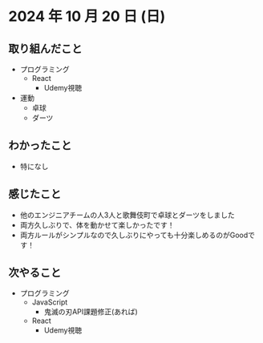 # 2024 年 10 月 20 日 (日)

## 取り組んだこと
- プログラミング
  - React
    - Udemy視聴
- 運動
  - 卓球
  - ダーツ

## わかったこと
- 特になし

## 感じたこと
- 他のエンジニアチームの人3人と歌舞伎町で卓球とダーツをしました
- 両方久しぶりで、体を動かせて楽しかったです！
- 両方ルールがシンプルなので久しぶりにやっても十分楽しめるのがGoodです！

## 次やること
- プログラミング
  - JavaScript
    - 鬼滅の刃API課題修正(あれば)
  - React
    - Udemy視聴

